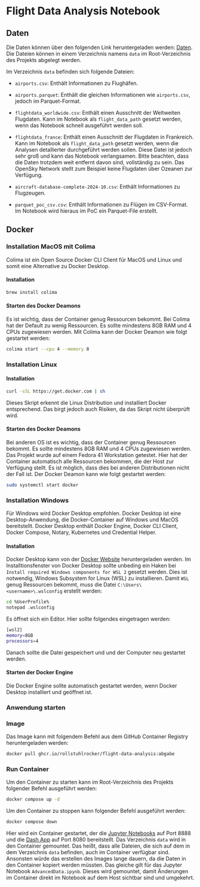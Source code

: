 # Flight Data Analysis Notebook

## Daten

Die Daten können über den folgenden Link heruntergeladen werden: [Daten](https://1drv.ms/u/c/f804c80fb0165847/Efn4DFFm9YhCp5FpbMT36OcBGlNgse5j-2JB07EFBhyLeg). Die Dateien können in einem Verzeichnis namens `data` im Root-Verzeichnis des Projekts abgelegt werden.

Im Verzeichnis `data` befinden sich folgende Dateien:

- `airports.csv`: Enthält Informationen zu Flughäfen.

- `airports.parquet`: Enthält die gleichen Informationen wie `airports.csv`, jedoch im Parquet-Format.

- `flightdata_worldwide.csv`: Enthält einen Ausschnitt der Weltweiten Flugdaten. Kann im Notebook als `flight_data_path` gesetzt werden, wenn das Notebook schnell ausgeführt werden soll.

- `flightdata_france`: Enthält einen Ausschnitt der Flugdaten in Frankreich. Kann im Notebook als `flight_data_path` gesetzt werden, wenn die Analysen detallierter durchgeführt werden sollen. Diese Datei ist jedoch sehr groß und kann das Notebook verlangsamen. Bitte beachten, dass die Daten trotzdem weit entfernt davon sind, vollständig zu sein. Das OpenSky Network stellt zum Beispiel keine Flugdaten über Ozeanen zur Verfügung.

- `aircraft-database-complete-2024-10.csv`: Enthält Informationen zu Flugzeugen.

- `parquet_poc_csv.csv`: Enthält Informationen zu Flügen im CSV-Format. Im Notebook wird hieraus im PoC ein Parquet-File erstellt.





## Docker

### Installation MacOS mit Colima
Colima ist ein Open Source Docker CLI Client für MacOS und Linux und somit eine Alternative zu Docker Desktop.

#### Installation
```bash
brew install colima
```

#### Starten des Docker Deamons
Es ist wichtig, dass der Container genug Ressourcen bekommt. Bei Colima hat der Default zu wenig Ressourcen. Es sollte mindestens 8GB RAM und 4 CPUs zugewiesen werden. Mit Colima kann der Docker Deamon wie folgt gestartet werden:

```bash
colima start --cpu 4 --memory 8
```

### Installation Linux

#### Installation
```bash
curl -sSL https://get.docker.com | sh
``` 
Dieses Skript erkennt die Linux Distribution und installiert Docker entsprechend. Das birgt jedoch auch Risiken, da das Skript nicht überprüft wird.

#### Starten des Docker Deamons
Bei anderen OS ist es wichtig, dass der Container genug Ressourcen bekommt. Es sollte mindestens 8GB RAM und 4 CPUs zugewiesen werden. Das Projekt wurde auf einem Fedora 41 Workstation getestet. Hier hat der Container automatisch alle Ressourcen bekommen, die der Host zur Verfügung stellt.
Es ist möglich, dass dies bei anderen Distributionen nicht der Fall ist. 
Der Docker Deamon kann wie folgt gestartet werden:

```bash
sudo systemctl start docker
```

### Installation Windows
Für Windows wird Docker Desktop empfohlen. Docker Desktop ist eine Desktop-Anwendung, die Docker-Container auf Windows und MacOS bereitstellt. Docker Desktop enthält Docker Engine, Docker CLI Client, Docker Compose, Notary, Kubernetes und Credential Helper.

#### Installation
Docker Desktop kann von der [Docker Website](https://www.docker.com/products/docker-desktop) heruntergeladen werden. Im Installtionsfenster von Docker Desktop sollte unbeding ein Haken bei `Install required Windows components for WSL 2` gesetzt werden. Dies ist notwendig, Windows Subsystem for Linux (WSL) zu installieren. Damit `WSL` genug Ressourcen bekommt, muss die Datei `C:\Users\<username>\.wslconfig` erstellt werden:

```bash
cd %UserProfile%
notepad .wslconfig
```
Es öffnet sich ein Editor. Hier sollte folgendes eingetragen werden:

```bash
[wsl2]
memory=8GB
processors=4
```
Danach sollte die Datei gespeichert und und der Computer neu gestartet werden.

#### Starten der Docker Engine
Die Docker Engine sollte automatisch gestartet werden, wenn Docker Desktop installiert und geöffnet ist. 


### Anwendung starten

### Image

Das Image kann mit folgendem Befehl aus dem GitHub Container Registry heruntergeladen werden:

```bash
docker pull ghcr.io/rollstuhlrocker/flight-data-analysis:abgabe
```


### Run Container
Um den Container zu starten kann im Root-Verzeichnis des Projekts folgender Befehl ausgeführt werden:

```bash
docker compose up -d
```

Um den Container zu stoppen kann folgender Befehl ausgeführt werden:

```bash
docker compose down
```

Hier wird ein Container gestartet, der die [Jupyter Notebooks](http://localhost:8889) auf Port 8888 und die [Dash App](http://localhost:8080) auf Port 8080 bereitstellt. Das Verzeichnis `data` wird in den Container gemountet. Das heißt, dass alle Dateien, die sich auf dem in dem Verzeichnis `data` befinden, auch im Container verfügbar sind.
Ansonsten würde das erstellen des Images lange dauern, da die Daten in den Container kopiert werden müssten. Das gleiche gilt für das Jupyter Notebook `AdvancedData.ipynb`. Dieses wird gemountet, damit Änderungen im Container direkt im Notebook auf dem Host sichtbar sind und umgekehrt.
